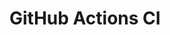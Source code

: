 # GitHub Actions CI













































































































































